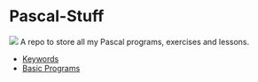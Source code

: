 # Pascal-Stuff

![](https://alefragnani.gallerycdn.vsassets.io/extensions/alefragnani/pascal/9.5.0/1648504105451/Microsoft.VisualStudio.Services.Icons.Default)
A repo to store all my Pascal programs, exercises and lessons.

- [Keywords](./Lessons/Keywords.md)
- [Basic Programs](./Basic-Programs/)

